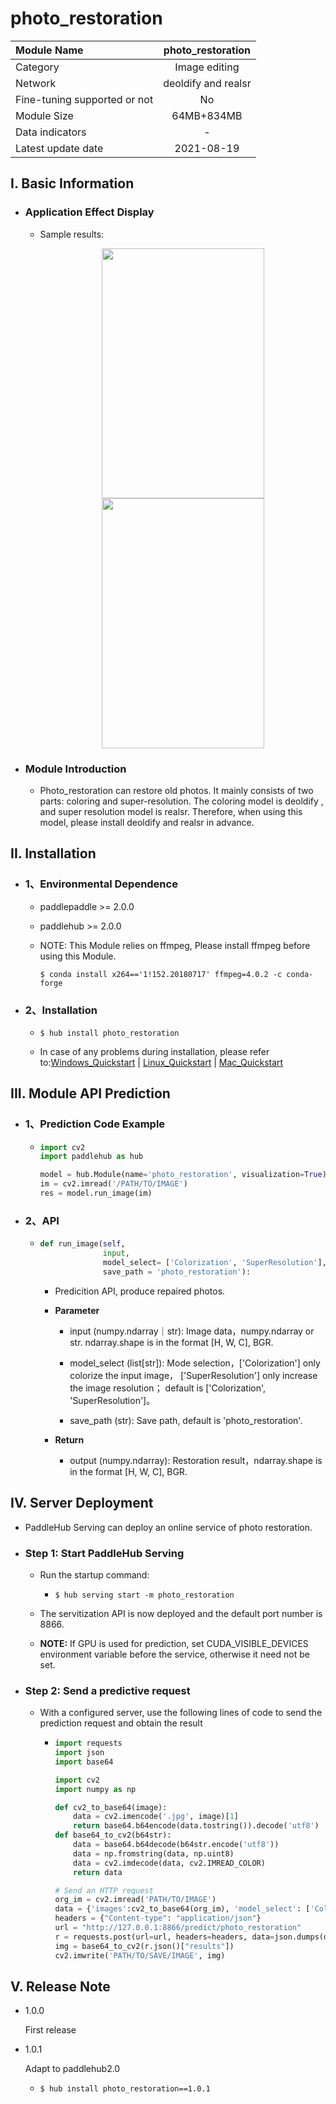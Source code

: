 # photo_restoration

|Module Name|photo_restoration|
| :--- | :---: | 
|Category|Image editing|
|Network|deoldify and realsr|
|Fine-tuning supported or not|No|
|Module Size |64MB+834MB|
|Data indicators|-|
|Latest update date|2021-08-19|



## I. Basic Information 

- ### Application Effect Display

  - Sample results:
    <p align="center">
    <img src="https://user-images.githubusercontent.com/35907364/130897828-d0c86b81-63d1-4e9a-8095-bc000b8c7ca8.jpg" width = "260" height = "400" hspace='10'/> <img src="https://user-images.githubusercontent.com/35907364/130897762-5c9fa711-62bc-4067-8d44-f8feff8c574c.png" width = "260" height = "400" hspace='10'/>
    </p>



- ### Module Introduction

    - Photo_restoration can restore old photos. It mainly consists of two parts: coloring and super-resolution. The coloring model is deoldify
     , and super resolution model is realsr. Therefore, when using this model, please install deoldify and realsr in advance.

## II. Installation

- ### 1、Environmental Dependence

    - paddlepaddle >= 2.0.0

    - paddlehub >= 2.0.0

    - NOTE: This Module relies on ffmpeg, Please install ffmpeg before using this Module.

      ```shell
      $ conda install x264=='1!152.20180717' ffmpeg=4.0.2 -c conda-forge
      ```
   
- ### 2、Installation

    - ```shell
      $ hub install photo_restoration
      ```
      
    - In case of any problems during installation, please refer to:[Windows_Quickstart](../../../../docs/docs_en/get_start/windows_quickstart.md)
    | [Linux_Quickstart](../../../../docs/docs_en/get_start/linux_quickstart.md) | [Mac_Quickstart](../../../../docs/docs_en/get_start/mac_quickstart.md)  


## III. Module API Prediction

- ### 1、Prediction Code Example


  - ```python
    import cv2
    import paddlehub as hub

    model = hub.Module(name='photo_restoration', visualization=True)
    im = cv2.imread('/PATH/TO/IMAGE')
    res = model.run_image(im)

    ```
- ### 2、API


  - ```python
    def run_image(self,
                  input,
                  model_select= ['Colorization', 'SuperResolution'],
                  save_path = 'photo_restoration'):
    ```

    - Predicition API,  produce repaired photos.

    - **Parameter**

        - input (numpy.ndarray｜str): Image data，numpy.ndarray or str. ndarray.shape is in the format [H, W, C], BGR.

        - model_select (list\[str\]): Mode selection，\['Colorization'\] only colorize the input image， \['SuperResolution'\] only increase the image resolution；
        default is \['Colorization', 'SuperResolution'\]。

        - save_path (str): Save path, default is 'photo_restoration'.

     - **Return**

        - output (numpy.ndarray): Restoration result，ndarray.shape is in the format [H, W, C], BGR.


## IV. Server Deployment

- PaddleHub Serving can deploy an online service of photo restoration.

- ### Step 1: Start PaddleHub Serving

    - Run the startup command:

        - ```shell
          $ hub serving start -m photo_restoration
          ```

    - The servitization API is now deployed and the default port number is 8866.

    - **NOTE:**  If GPU is used for prediction, set CUDA_VISIBLE_DEVICES environment variable before the service, otherwise it need not be set.

- ### Step 2: Send a predictive request

    - With a configured server, use the following lines of code to send the prediction request and obtain the result

      - ```python
        import requests
        import json
        import base64

        import cv2
        import numpy as np

        def cv2_to_base64(image):
            data = cv2.imencode('.jpg', image)[1]
            return base64.b64encode(data.tostring()).decode('utf8')
        def base64_to_cv2(b64str):
            data = base64.b64decode(b64str.encode('utf8'))
            data = np.fromstring(data, np.uint8)
            data = cv2.imdecode(data, cv2.IMREAD_COLOR)
            return data

        # Send an HTTP request
        org_im = cv2.imread('PATH/TO/IMAGE')
        data = {'images':cv2_to_base64(org_im), 'model_select': ['Colorization', 'SuperResolution']}
        headers = {"Content-type": "application/json"}
        url = "http://127.0.0.1:8866/predict/photo_restoration"
        r = requests.post(url=url, headers=headers, data=json.dumps(data))
        img = base64_to_cv2(r.json()["results"])
        cv2.imwrite('PATH/TO/SAVE/IMAGE', img)
        ```


## V. Release Note

- 1.0.0

  First release

- 1.0.1

  Adapt to paddlehub2.0

  * ```shell
    $ hub install photo_restoration==1.0.1
    ```


